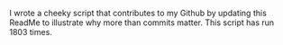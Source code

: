 I wrote a cheeky script that contributes to my Github by updating this ReadMe to illustrate why more than commits matter. This script has run 1803 times.